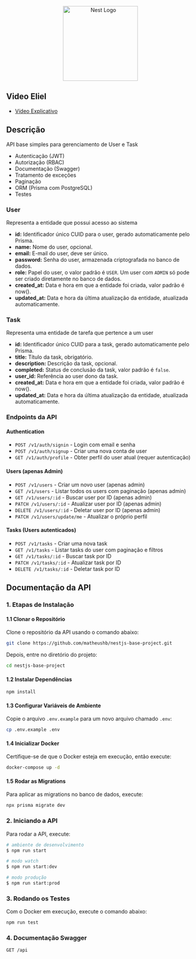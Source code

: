 <p align="center">
  <a href="http://nestjs.com/" target="blank"><img src="https://nestjs.com/img/logo-small.svg" width="200" alt="Nest Logo" /></a>
</p>

[circleci-image]: https://img.shields.io/circleci/build/github/nestjs/nest/master?token=abc123def456
[circleci-url]: https://circleci.com/gh/nestjs/nest

## Video Eliel

- [Vídeo Explicativo](https://youtu.be/NQycn8zNfWE)

## Descrição

API base simples para gerenciamento de User e Task

- Autenticação (JWT)
- Autorização (RBAC)
- Documentação (Swagger)
- Tratamento de exceções
- Paginação
- ORM (Prisma com PostgreSQL)
- Testes

### User

Representa a entidade que possui acesso ao sistema

- **id:** Identificador único CUID para o user, gerado automaticamente pelo Prisma.
- **name:** Nome do user, opcional.
- **email:** E-mail do user, deve ser único.
- **password:** Senha do user, armazenada criptografada no banco de dados.
- **role:** Papel do user, o valor padrão é `USER`. Um user com `ADMIN` só pode ser criado diretamente no banco de dados.
- **created_at:** Data e hora em que a entidade foi criada, valor padrão é now().
- **updated_at:** Data e hora da última atualização da entidade, atualizada automaticamente.

### Task

Representa uma entidade de tarefa que pertence a um user

- **id:** Identificador único CUID para a task, gerado automaticamente pelo Prisma.
- **title:** Título da task, obrigatório.
- **description:** Descrição da task, opcional.
- **completed:** Status de conclusão da task, valor padrão é `false`.
- **user_id:** Referência ao user dono da task.
- **created_at:** Data e hora em que a entidade foi criada, valor padrão é now().
- **updated_at:** Data e hora da última atualização da entidade, atualizada automaticamente.

### Endpoints da API

#### Authentication

- `POST /v1/auth/signin` - Login com email e senha
- `POST /v1/auth/signup` - Criar uma nova conta de user
- `GET /v1/auth/profile` - Obter perfil do user atual (requer autenticação)

#### Users (apenas Admin)

- `POST /v1/users` - Criar um novo user (apenas admin)
- `GET /v1/users` - Listar todos os users com paginação (apenas admin)
- `GET /v1/users/:id` - Buscar user por ID (apenas admin)
- `PATCH /v1/users/:id` - Atualizar user por ID (apenas admin)
- `DELETE /v1/users/:id` - Deletar user por ID (apenas admin)
- `PATCH /v1/users/update/me` - Atualizar o próprio perfil

#### Tasks (Users autenticados)

- `POST /v1/tasks` - Criar uma nova task
- `GET /v1/tasks` - Listar tasks do user com paginação e filtros
- `GET /v1/tasks/:id` - Buscar task por ID
- `PATCH /v1/tasks/:id` - Atualizar task por ID
- `DELETE /v1/tasks/:id` - Deletar task por ID

## Documentação da API

### 1. Etapas de Instalação

#### 1.1 Clonar o Repositório

Clone o repositório da API usando o comando abaixo:

```bash
git clone https://github.com/matheushb/nestjs-base-project.git
```

Depois, entre no diretório do projeto:

```bash
cd nestjs-base-project
```

#### 1.2 Instalar Dependências

```bash
npm install
```

#### 1.3 Configurar Variáveis de Ambiente

Copie o arquivo `.env.example` para um novo arquivo chamado `.env`:

```bash
cp .env.example .env
```

#### 1.4 Inicializar Docker

Certifique-se de que o Docker esteja em execução, então execute:

```bash
docker-compose up -d
```

#### 1.5 Rodar as Migrations

Para aplicar as migrations no banco de dados, execute:

```bash
npx prisma migrate dev
```

### 2. Iniciando a API

Para rodar a API, execute:

```bash
# ambiente de desenvolvimento
$ npm run start

# modo watch
$ npm run start:dev

# modo produção
$ npm run start:prod
```

### 3. Rodando os Testes

Com o Docker em execução, execute o comando abaixo:

```bash
npm run test
```

### 4. Documentação Swagger

```bash
GET /api
```
